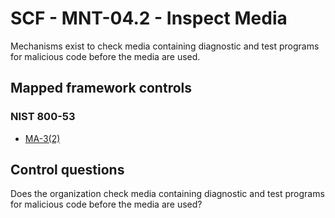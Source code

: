 # SCF - MNT-04.2 - Inspect Media
Mechanisms exist to check media containing diagnostic and test programs for malicious code before the media are used. 
## Mapped framework controls
### NIST 800-53
- [MA-3(2)](../nist80053/ma-3-2.md)
  
## Control questions
Does the organization check media containing diagnostic and test programs for malicious code before the media are used? 
  